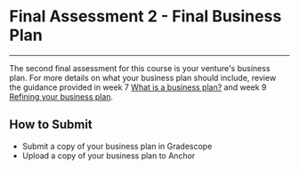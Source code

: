 # Final Assessment 2 - Final Business Plan

---

The second final assessment for this course is your venture's business plan. For more details on what your business plan should include, review the guidance provided in week 7 [What is a business plan?](https://lms.kibo.school/course/kc005_apr_2024/gaining_traction/what_is_a_business_plan) and week 9 [Refining your business plan](https://lms.kibo.school/course/kc005_apr_2024/pitching_your_venture/refining_your_business_plan).

## How to Submit
- Submit a copy of your business plan in Gradescope
- Upload a copy of your business plan to Anchor
